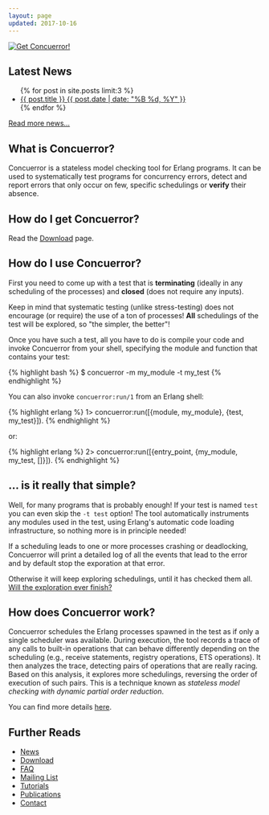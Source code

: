 ```yaml
---
layout: page
updated: 2017-10-16
---
```


<div class="download-link">
<a href="./download"><img src="./images/button.png" alt="Get Concuerror!"></a>
</div>

## Latest News

<ul class="post-list">
    {% for post in site.posts limit:3 %}
    <li>
    <article>
    <a href="{{ post.url }}">
        {{ post.title }}
        <span class="entry-date">
            <time datetime="{{ post.date | date_to_xmlschema }}">
                {{ post.date | date: "%B %d, %Y" }}
            </time>
        </span>
    </a>
    </article>
    </li>
    {% endfor %}
</ul>

[Read more news...](/news)

## What is Concuerror?

Concuerror is a stateless model checking tool for Erlang programs. It can be used to systematically test programs for concurrency errors, detect and report errors that only occur on few, specific schedulings or **verify** their absence.

## How do I get Concuerror?

Read the [Download](/download) page.

## How do I use Concuerror?

First you need to come up with a test that is **terminating** (ideally in any scheduling of the processes) and **closed** (does not require any inputs).

Keep in mind that systematic testing (unlike stress-testing) does not encourage (or require) the use of a ton of processes! **All** schedulings of the test will be explored, so "the simpler, the better"!

Once you have such a test, all you have to do is compile your code and invoke Concuerror from your shell, specifying the module and function that contains your test:

{% highlight bash %}
$ concuerror -m my_module -t my_test
{% endhighlight %}

You can also invoke `concuerror:run/1` from an Erlang shell:

{% highlight erlang %}
1> concuerror:run([{module, my_module}, {test, my_test}]).
{% endhighlight %}

or:

{% highlight erlang %}
2> concuerror:run([{entry_point, {my_module, my_test, []}]).
{% endhighlight %}

## ... is it really that simple?

Well, for many programs that is probably enough!
If your test is named `test` you can even skip the `-t test` option!
The tool automatically instruments any modules used in the test,
using Erlang's automatic code loading infrastructure,
so nothing more is in principle needed!

If a scheduling leads to one or more processes crashing or
deadlocking, Concuerror will print a detailed log of all the events
that lead to the error and by default stop the exporation at that error.

Otherwise it will keep exploring schedulings, until it has checked them all. [Will the exploration ever finish?](/faq/#will-the-exploration-ever-finish)

## How does Concuerror work?

Concuerror schedules the Erlang processes spawned in the test as if only a single scheduler was available.
During execution, the tool records a trace of any calls to built-in operations that can behave differently depending on the scheduling (e.g., receive statements, registry operations, ETS operations).
It then analyzes the trace, detecting pairs of operations that are really racing.
Based on this analysis, it explores more schedulings, reversing the order of execution of such pairs. This is a technique known as _stateless model checking with dynamic partial order reduction_.

You can find more details [here](/faq/#how-does-concuerror-work-extended).

## Further Reads

* [News](/news)
* [Download](/download)
* [FAQ](/faq)
* [Mailing List](/mailing-list)
* [Tutorials](/tutorials)
* [Publications](/publications)
* [Contact](/contact)
